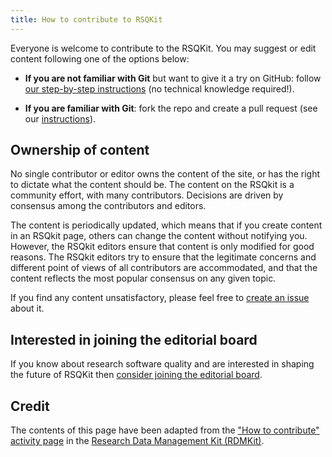 ```yaml
---
title: How to contribute to RSQKit
---
```


Everyone is welcome to contribute to the RSQKit. You may suggest or edit content following one of the options below:

* **If you are not familiar with Git** but want to give it a try on GitHub: follow [our step-by-step instructions](github_way) (no technical knowledge required!).
<!--* **If you are happier using Google Docs**: follow [the Google Doc way](google_doc_way).-->
* **If you are familiar with Git**: fork the repo and create a pull request (see our [instructions](working_with_git)).
<!--* **If you just want to make a quick suggestion**: submit your comments/suggestions using the form below.-->

<!-- Commented out until the editorial board decides on these aspects. Issue: 
## Contributor responsibilities

When writing for this website keep in mind the following:

* For the sake of consistency, please follow our [style guide](style_guide).
* It is your responsibility to make sure that the content you provide respects copyright. Please follow our [Copyright guidelines](copyright).
* Please read our [Markdown cheat sheet](markdown_cheat_sheet) in order to be able to fill in the page metadata and to format the layout correctly.
* To avoid having to resolve many issues during the revision process, please check the [Editors checklist](editors_checklist) and make sure you have complied with the requirements.
* If others were involved in your contribution, by writing up or by providing resources such as diagrams or links, please make sure you acknowledge them in the contributors' section of your page, after receiving their permission.

## Acknowledgement of contributors

Contributors will be shown at the bottom of the page if listed in the metadata of the markdown file. All contributors will also be displayed in the [contributors page](contributors). If you want to link your GitHub account, ORCID or email address, please add your name and corresponding information to the [CONTRIBUTORS file](https://github.com/elixir-europe/RSQKit/blob/master/_data/CONTRIBUTORS.yaml).

-->

## Ownership of content

No single contributor or editor owns the content of the site, or has the right to dictate what the content should be. The content on the RSQkit is a community effort, with many contributors. Decisions are driven by consensus among the contributors and editors.

The content is periodically updated, which means that if you create content in an RSQkit page, others can change the content without notifying you. However, the RSQkit editors ensure that content is only modified for good reasons. The RSQkit editors try to ensure that the legitimate concerns and different point of views of all contributors are accommodated, and that the content reflects the most popular consensus on any given topic.

If you find any content unsatisfactory, please feel free to [create an issue](https://github.com/EVERSE-ResearchSoftware/RSQKit/issues/new) about it.

## Interested in joining the editorial board

If you know about research software quality and are interested in shaping the future of RSQKit then [consider joining the editorial board](editorial_board).

## Credit

The contents of this page have been adapted from the ["How to contribute" activity page](https://rdmkit.elixir-europe.org/how_to_contribute) in the [Research Data Management Kit (RDMKit)](https://rdmkit.elixir-europe.org/).

